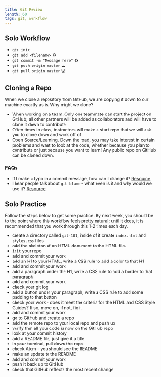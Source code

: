 ```yaml
---
title: Git Review
length: 60
tags: git, workflow
---
```


## Solo Workflow

- `git init`
- `git add <filename>` ♻️
- `git commit -m "Message here"` ♻️
- `git push origin master` ☁
- `git pull origin master` 💻

## Cloning a Repo

When we clone a repository from GitHub, we are copying it down to our machine exactly as is. Why might we clone?
- When working on a team. Only one teammate can start the project on GitHub; all other partners will be added as collaborators and will have to clone it down to contribute
- Often times in class, instructors will make a start repo that we will ask you to clone down and work off of
- Open Source/Learning. Down the road, you may take interest in certain problems and want to look at the code, whether because you plan to contribute or just because you want to learn! Any public repo on GitHub can be cloned down.

### FAQs

- If I make a typo in a commit message, how can I change it? [Resource](https://help.github.com/en/articles/changing-a-commit-message)
- I hear people talk about `git blame` - what even is it and why would we use it? [Resource](https://www.atlassian.com/git/tutorials/inspecting-a-repository/git-blame)

## Solo Practice

Follow the steps below to get some practice. By next week, you should be to the point where this workflow feels pretty natural; until it does, it is recommended that you work through this 1-2 times each day.
  - create a directory called `git-101`, inside of it create `index.html` and `styles.css` files
  - add the skeleton of an HTML document to the HTML file.
  - `init` your repo
  - add and commit your work
  - add an H1 to your HTML, write a CSS rule to add a color to that H1
  - add and commit your work
  - add a paragraph under the H1, write a CSS rule to add a border to that paragraph
  - add and commit your work
  - check your git log
  - add a button under your paragraph, write a CSS rule to add some padding to that button
  - check your work - does it meet the criteria for the HTML and CSS Style Guides? If so, move on, if not, fix it.
  - add and commit your work
  - go to GitHub and create a repo
  - add the remote repo to your local repo and push up
  - verify that all your code is now on the GitHub repo
  - look at your commit history
  - add a README file, just give it a title
  - in your terminal, pull down the repo
  - check Atom - you should see the README
  - make an update to the README
  - add and commit your work
  - push it back up to GitHub
  - check that GitHub reflects the most recent change
